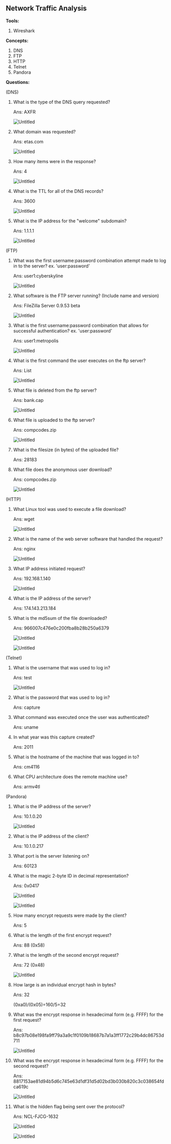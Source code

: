 ## Network Traffic Analysis

**Tools:**

1. Wireshark

**Concepts:**

1. DNS
2. FTP
3. HTTP
4. Telnet
5. Pandora

**Questions:**

(DNS)

1. What is the type of the DNS query requested?
    
    Ans: AXFR
    
    ![Untitled](../Screenshot/Untitled%2038.png)
    
2. What domain was requested?
    
    Ans: etas.com
    
    ![Untitled](../Screenshot/Untitled%2039.png)
    
3. How many items were in the response?
    
    Ans: 4
    
    ![Untitled](../Screenshot/Untitled%2040.png)
    
4. What is the TTL for all of the DNS records?
    
    Ans: 3600
    
    ![Untitled](../Screenshot/Untitled%2041.png)
    
5. What is the IP address for the "welcome" subdomain?
    
    Ans: 1.1.1.1
    
    ![Untitled](../Screenshot/Untitled%2042.png)
    

(FTP)

1. What was the first username:password combination attempt made to log in to the server? ex. 'user:password’
    
    Ans: user1:cyberskyline
    
    ![Untitled](../Screenshot/Untitled%2043.png)
    
2. What software is the FTP server running? (Include name and version)
    
    Ans: FileZilla Server 0.9.53 beta
    
    ![Untitled](../Screenshot/Untitled%2044.png)
    
3. What is the first username:password combination that allows for successful authentication? ex. 'user:password’
    
    Ans: user1:metropolis
    
    ![Untitled](../Screenshot/Untitled%2045.png)
    
4. What is the first command the user executes on the ftp server?
    
    Ans: List
    
    ![Untitled](../Screenshot/Untitled%2046.png)
    
5. What file is deleted from the ftp server?
    
    Ans: bank.cap
    
    ![Untitled](../Screenshot/Untitled%2047.png)
    
6. What file is uploaded to the ftp server?
    
    Ans: compcodes.zip
    
    ![Untitled](../Screenshot/Untitled%2048.png)
    
7. What is the filesize (in bytes) of the uploaded file?
    
    Ans: 28183
    
8. What file does the anonymous user download?
    
    Ans: compcodes.zip
    
    ![Untitled](../Screenshot/Untitled%2049.png)
    

(HTTP)

1. What Linux tool was used to execute a file download?
    
    Ans: wget
    
    ![Untitled](../Screenshot/Untitled%2050.png)
    
2. What is the name of the web server software that handled the request?
    
    Ans: nginx
    
    ![Untitled](../Screenshot/Untitled%2051.png)
    
3. What IP address initiated request?
    
    Ans: 192.168.1.140
    
    ![Untitled](../Screenshot/Untitled%2052.png)
    
4. What is the IP address of the server?
    
    Ans: 174.143.213.184
    
5. What is the md5sum of the file downloaded?
    
    Ans: 966007c476e0c200fba8b28b250a6379
    
    ![Untitled](../Screenshot/Untitled%2053.png)
    
    ![Untitled](../Screenshot/Untitled%2054.png)
    

(Telnet)

1. What is the username that was used to log in?
    
    Ans: test
    
    ![Untitled](../Screenshot/Untitled%2055.png)
    
2. What is the password that was used to log in?
    
    Ans: capture
    
3. What command was executed once the user was authenticated?
    
    Ans: uname
    
4. In what year was this capture created?
    
    Ans: 2011
    
5. What is the hostname of the machine that was logged in to?
    
    Ans: cm4116
    
6. What CPU architecture does the remote machine use?
    
    Ans: armv4tl
    

(Pandora)

1. What is the IP address of the server?
    
    Ans: 10.1.0.20
    
    ![Untitled](../Screenshot/Untitled%2056.png)
    
2. What is the IP address of the client?
    
    Ans: 10.1.0.217
    
3. What port is the server listening on?
    
    Ans: 60123
    
4. What is the magic 2-byte ID in decimal representation?
    
    Ans: 0x0417
    
    ![Untitled](../Screenshot/Untitled%2057.png)
    
    ![Untitled](../Screenshot/Untitled%2058.png)
    
5. How many encrypt requests were made by the client?
    
    Ans: 5
    
6. What is the length of the first encrypt request?
    
    Ans: 88 (0x58)
    
7. What is the length of the second encrypt request?
    
    Ans: 72 (0x48)
    
    ![Untitled](../Screenshot/Untitled%2059.png)
    
8. How large is an individual encrypt hash in bytes?
    
    Ans: 32
    
    (0xa0)/(0x05)=160/5=32
    
9. What was the encrypt response in hexadecimal form (e.g. FFFF) for the first request?
    
    Ans: b8c97b08e198fa9ff79a3a9c1f0109b18687b7a1a3ff1772c29b4dc86753d711
    
    ![Untitled](../Screenshot/Untitled%2060.png)
    
10. What was the encrypt response in hexadecimal form (e.g. FFFF) for the second request?
    
    Ans: 8817153ae81d94b5d6c745e63d1df31d5d02bd3b030b820c3c038654fdca619c
    
    ![Untitled](../Screenshot/Untitled%2061.png)
    
11. What is the hidden flag being sent over the protocol?
    
    Ans: NCL-FJCG-1632
    
    ![Untitled](../Screenshot/Untitled%2062.png)
    
    ![Untitled](../Screenshot/Untitled%2063.png)